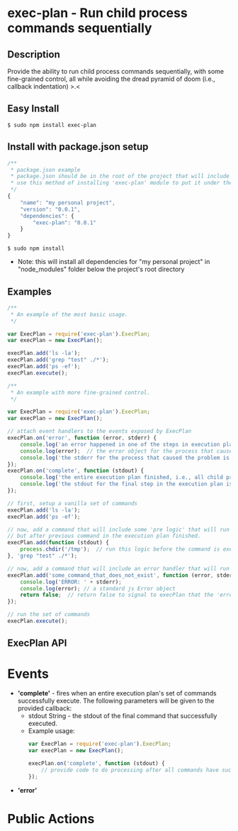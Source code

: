 exec-plan - Run child process commands sequentially
===================================================

Description
-----------

Provide the ability to run child process commands sequentially, with some fine-grained control, all while avoiding the
dread pyramid of doom (i.e., callback indentation) >.<

Easy Install
------------

    $ sudo npm install exec-plan

Install with package.json setup
-------------------------------

````javascript
/**
 * package.json example
 * package.json should be in the root of the project that will include 'exec-plan' as a dependency.
 * use this method of installing 'exec-plan' module to put it under the project's local directory.
 */
{
    "name": "my personal project",
    "version": "0.0.1",
    "dependencies": {
        "exec-plan": "0.0.1"
    }
}
````

    $ sudo npm install
- Note: this will install all dependencies for "my personal project" in "node_modules" folder
        below the project's root directory

Examples
--------

````javascript
/**
 * An example of the most basic usage.
 */

var ExecPlan = require('exec-plan').ExecPlan;
var execPlan = new ExecPlan();

execPlan.add('ls -la');
execPlan.add('grep "test" ./*');
execPlan.add('ps -ef');
execPlan.execute();
````

````javascript
/**
 * An example with more fine-grained control.
 */

var ExecPlan = require('exec-plan').ExecPlan;
var execPlan = new ExecPlan();

// attach event handlers to the events exposed by ExecPlan
execPlan.on('error', function (error, stderr) {
    console.log('an error happened in one of the steps in execution plan');
    console.log(error);  // the error object for the process that caused the problem
    console.log('the stderr for the process that caused the problem is ' + stderr);
});
execPlan.on('complete', function (stdout) {
    console.log('the entire execution plan finished, i.e., all child processes completed with no errors)');
    console.log('the stdout for the final step in the execution plan is ' + stdout);
});

// first, setup a vanilla set of commands
execPlan.add('ls -la');
execPlan.add('ps -ef');

// now, add a command that will include some 'pre logic' that will run before the command is executed, 
// but after previous command in the execution plan finished.
execPlan.add(function (stdout) {
    process.chdir('/tmp');  // run this logic before the command is executed
}, 'grep "test" ./*');

// now, add a command that will include an error handler that will run before the 'error' event is fired.
execPlan.add('some_command_that_does_not_exist', function (error, stderr) {
    console.log('ERROR: ' + stderr);
    console.log(error); // a standard js Error object
    return false;  // return false to signal to execPlan that the 'error' event should not be fired
});

// run the set of commands
execPlan.execute();
````

ExecPlan API
------------

Events
======

- **'complete'** - fires when an entire execution plan's set of commands successfully execute. The following parameters
                   will be given to the provided callback:
    - stdout String - the stdout of the final command that successfully executed.
    - Example usage:
      ````javascript
      var ExecPlan = require('exec-plan').ExecPlan;
      var execPlan = new ExecPlan();

      execPlan.on('complete', function (stdout) {
          // provide code to do processing after all commands have successfully been executed.
      });
      ````
- **'error'**

Public Actions
==============



